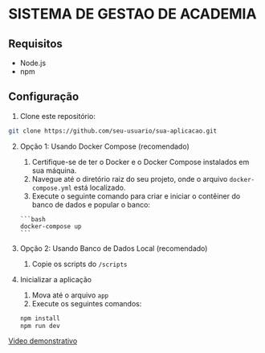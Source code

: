 # SISTEMA DE GESTAO DE ACADEMIA
 
## Requisitos
- Node.js
- npm

## Configuração
1. Clone este repositório:

```bash
git clone https://github.com/seu-usuario/sua-aplicacao.git
```

2. Opção 1: Usando Docker Compose (recomendado)

    1. Certifique-se de ter o Docker e o Docker Compose instalados em sua máquina.
     2. Navegue até o diretório raiz do seu projeto, onde o arquivo `docker-compose.yml` está localizado.
     3. Execute o seguinte comando para criar e iniciar o contêiner do banco de dados e popular o banco:

       ```bash
       docker-compose up
       ```

 3. Opção 2: Usando Banco de Dados Local (recomendado)
   
    1. Copie os scripts do `/scripts`

3. Inicializar a aplicação
  
    1. Mova até o arquivo `app`
    2. Execute os seguintes comandos:
      ```bash
      npm install
      npm run dev
      ```

[Video demonstrativo](https://www.youtube.com/watch?v=T4QRx8X4xSk&ab_channel=LucasMiranda)
